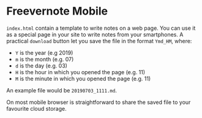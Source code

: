 # Freevernote Mobile

`index.html` contain a template to write notes on a web page. You can use it as
a special page in your site to write notes from your smartphones. A practical
`download` button let you save the file in the format `Ymd_HM`, where:

- `Y` is the year (e.g 2019) 
- `m` is the month (e.g. 07) 
- `d` is the day (e.g. 03) 
- `H` is the hour in which you opened the page (e.g. 11) 
- `M` is the minute in which you opened the page (e.g. 11) 

An example file would be `20190703_1111.md`.

On most mobile browser is straightforward to share the saved file to your
favourite cloud storage.
